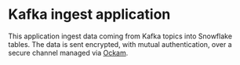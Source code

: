 # Kafka ingest application

This application ingest data coming from Kafka topics into Snowflake tables.
The data is sent encrypted, with mutual authentication, over a secure channel managed via [Ockam](http://ockam.io).
